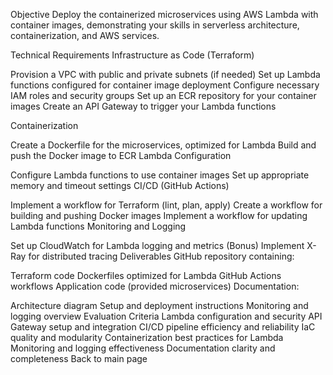 Objective
Deploy the containerized microservices using AWS Lambda with container images, demonstrating your skills in serverless architecture, containerization, and AWS services.

Technical Requirements
Infrastructure as Code (Terraform)

Provision a VPC with public and private subnets (if needed)
Set up Lambda functions configured for container image deployment
Configure necessary IAM roles and security groups
Set up an ECR repository for your container images
Create an API Gateway to trigger your Lambda functions

Containerization

Create a Dockerfile for the microservices, optimized for Lambda
Build and push the Docker image to ECR
Lambda Configuration

Configure Lambda functions to use container images
Set up appropriate memory and timeout settings
CI/CD (GitHub Actions)

Implement a workflow for Terraform (lint, plan, apply)
Create a workflow for building and pushing Docker images
Implement a workflow for updating Lambda functions
Monitoring and Logging

Set up CloudWatch for Lambda logging and metrics
(Bonus) Implement X-Ray for distributed tracing
Deliverables
GitHub repository containing:

Terraform code
Dockerfiles optimized for Lambda
GitHub Actions workflows
Application code (provided microservices)
Documentation:

Architecture diagram
Setup and deployment instructions
Monitoring and logging overview
Evaluation Criteria
Lambda configuration and security
API Gateway setup and integration
CI/CD pipeline efficiency and reliability
IaC quality and modularity
Containerization best practices for Lambda
Monitoring and logging effectiveness
Documentation clarity and completeness
Back to main page
